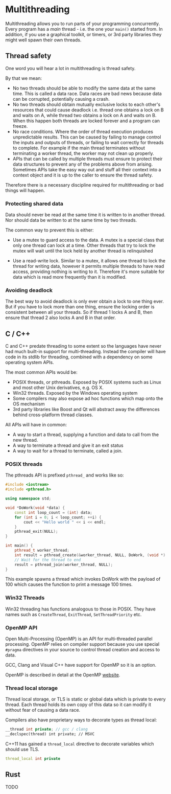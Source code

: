 # Multithreading

Multithreading allows you to run parts of your programming concurrently. Every program has a *main* thread - i.e. the one your `main()` started from. In addition, if you use a graphical toolkit, or timers, or 3rd party libraries they might well spawn their own threads.

## Thread safety

One word you will hear a lot in multithreading is thread safety. 

By that we mean:

* No two threads should be able to modify the same data at the same time. This is called a data race. Data races are bad news because data can be corrupted, potentially causing a crash.
* No two threads should obtain mutually exclusive locks to each other's resources that could cause deadlock i.e. thread one obtains a lock on B and waits on A, while thread two obtains a lock on A and waits on B. When this happen both threads are locked forever and a program can freeze.
* No race conditions. Where the order of thread execution produces unpredictable results. This can be caused by failing to manage control the inputs and outputs of threads, or failing to wait correctly for threads to complete. For example if the main thread terminates without terminating a worker thread, the worker may not clean up properly.
* APIs that can be called by multiple threads must ensure to protect their data structures to prevent any of the problems above from arising. Sometimes APIs take the easy way out and stuff all their context into a context object and it is up to the caller to ensure the thread safety.

Therefore there is a necessary discipline required for multithreading or bad things will happen.

### Protecting shared data

Data should never be read at the same time it is written to in another thread. Nor should data be written to at the same time by two threads.

The common way to prevent this is either:

* Use a mutex to guard access to the data. A mutex is a special class that only one thread can lock at a time. Other threads that try to lock the mutex will wait until the lock held by another thread is relinquished

* Use a read-write lock. Similar to a mutex, it allows one thread to lock the thread for writing data, however it permits multiple threads to have read access, providing nothing is writing to it. Therefore it's more suitable for data which is read more frequently than it is modified.

### Avoiding deadlock

The best way to avoid deadlock is only ever obtain a lock to one thing ever. But if you have to lock more than one thing, ensure the locking order is consistent between all your threads. So if thread 1 locks A and B, then ensure that thread 2 also locks A and B in that order.

## C / C++

C and C++ predate threading to some extent so the languages have never had much built-in support for multi-threading. Instead the compiler will have code in its stdlib for threading, combined with a dependency on some operating system APIs.

The most common APIs would be:

* POSIX threads, or pthreads. Exposed by POSIX systems such as Linux and most other Unix derivatives, e.g. OS X.
* Win32 threads. Exposed by the Windows operating system
* Some compilers may also expose ad hoc functions which map onto the OS mechanism
* 3rd party libraries like Boost and Qt will abstract away the differences behind cross-platform thread classes. 

All APIs will have in common:

* A way to start a thread, supplying a function and data to call from the new thread.
* A way to terminate a thread and give it an exit status
* A way to wait for a thread to terminate, called a join. 


### POSIX threads

The pthreads API is prefixed `pthread_` and works like so:

```c++
#include <iostream>
#include <pthread.h>

using namespace std;

void *DoWork(void *data) {
    const int loop_count = (int) data;
    for (int i = 0; i < loop_count; ++i) {
        cout << "Hello world " << i << endl;
    }
    pthread_exit(NULL);
}

int main() {
    pthread_t worker_thread;
    int result = pthread_create(&worker_thread, NULL, DoWork, (void *) 100);
    // Wait for the thread to end
    result = pthread_join(worker_thread, NULL);
}
```

This example spawns a thread which invokes DoWork with the payload of 100 which causes the function to print a message 100 times.

### Win32 Threads

Win32 threading has functions analogous to those in POSIX. They have names such as `CreateThread`, `ExitThread`, `SetThreadPriority` etc.

### OpenMP API

Open Multi-Processing (OpenMP) is an API for multi-threaded parallel processing. OpenMP relies on compiler support because you use special `#pragma` directives in your source to control thread creation and access to data.

GCC, Clang and Visual C++ have support for OpenMP so it is an option.

OpenMP is described in detail at the OpenMP [website](http://www.openmp.org/).

### Thread local storage 

Thread local storage, or TLS is static or global data which is private to every thread. Each thread holds its own copy of this data so it can modify it without fear of causing a data race.

Compilers also have proprietary ways to decorate types as thread local:

```c++
__thread int private; // gcc / clang
__declspec(thread) int private; // MSVC
```

C++11 has gained a `thread_local` directive to decorate variables which should use TLS.

```c++
thread_local int private
```

## Rust

TODO